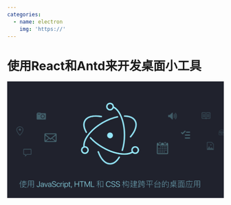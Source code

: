 ```yaml
---
categories:
  - name: electron
    img: 'https://'
---
```


# 使用React和Antd来开发桌面小工具

![](/assets/syrhk/electron-logo.png)

